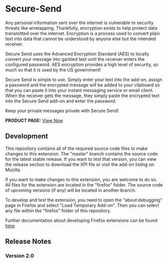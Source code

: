 # Secure-Send
Any personal information sent over the internet is vulnerable to security threats like wiretapping. Thankfully, encryption exists to help protect data transmitted over the internet. Encryption is a process used to convert plain text into data that cannot be understood by anyone else but the intended receiver.

Secure Send uses the Advanced Encryption Standard (AES) to locally convert your message into garbled text until the receiver enters the configured password. AES encryption provides a high level of security, so much so that it is used by the US government!

Secure Send is simple to use. Simply enter your text into the add-on, assign a password and the encrypted message will be added to your clipboard so that you can paste it into your instant messaging service or email client. When the receiver gets the message, they simply paste the encrypted text into the Secure Send add-on and enter the password.

Keep your private messages private with Secure Send!

**PRODUCT PAGE:** [View Now](https://addons.mozilla.org/firefox/addon/secure-send/)

## Development
This repository contains all of the required source code files to make changes to this extension. The "master" branch contains the source code for the latest stable release. If you want to test that version, you can view the release section to download the XPI file or visit the add-on listing on Mozilla.

If you want to make changes to this extension, you are welcome to do so. All files for the extension are located in the "firefox" folder. The source code of upcoming versions (if any) will be located in another branch.

To develop and test the extension, you need to open the "about:debugging" page in Firefox and select "Load Temporary Add-on". Then you can select any file within the "firefox" folder of this repository.

Further documentation about developing Firefox extensions can be found [here](https://developer.mozilla.org/docs/Mozilla/Add-ons/WebExtensions/Your_first_WebExtension).

## Release Notes
### Version 2.0